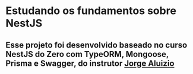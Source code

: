 # Estudando os fundamentos sobre NestJS

## Esse projeto foi desenvolvido baseado no curso NestJS do Zero com TypeORM, Mongoose, Prisma e Swagger, do instrutor [Jorge Aluizio](https://github.com/aluiziodeveloper)

